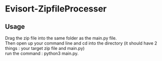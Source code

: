 # Evisort-ZipfileProcesser

## Usage 
Drag the zip file into the same folder as the main.py file.  
Then open up your command line and cd into the directory (it should have 2 things : your target zip file and main.py)  
run the command : python3 main.py. 
